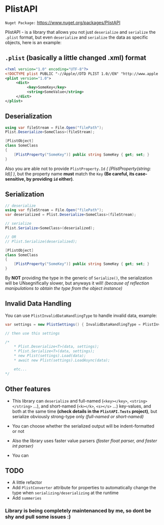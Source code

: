 # PlistAPI
`Nuget Package:` https://www.nuget.org/packages/PlistAPI

PlistAPI - is a library that allows you not just `deserialize` and `serialize` the `.plist` format, but even `deserialize` and `serialize` the data as specific objects, here is an example:

## `.plist` (basically a little changed .xml) format
```xml
<?xml version="1.0" encoding="UTF-8"?>
<!DOCTYPE plist PUBLIC "-//Apple//DTD PLIST 1.0//EN" "http://www.apple.com/DTDs/PropertyList-1.0.dtd">
<plist version="1.0">
     <dict>
          <key>SomeKey</key>
          <string>SomeValue</string>
     </dict>
</plist>
```

## Deserialization
```csharp
using var fileStream = File.Open("filePath");
Plist.Deserialize<SomeClass>(fileStream);

[PlistObject]
class SomeClass
{
    [PlistProperty("SomeKey")] public string SomeKey { get; set; }
}
```

Also you are able not to provide `PlistProperty.Id` *( [PlistProperty(string: Id)] )*, but the property name **must** match the `Key` **(Be careful, its case-sensitive, by providing `id` either)**.

## Serialization
```csharp
// deserialize
using var fileStream = File.Open("filePath");
var deserialized = Plist.Deserialize<SomeClass>(fileStream);

// serialize
Plist.Serialize<SomeClass>(deserialized);

// OR
// Plist.Serialize(deserialized);

[PlistObject]
class SomeClass
{
    [PlistProperty("SomeKey")] public string SomeKey { get; set; }
}
```

By **NOT** providing the type in the generic of `Serialize()`, the serialization will be UNsegnifically slower, but anyways it will! *(because of reflection manipulations to obtain the type from the object instance)*

## Invalid Data Handling
You can use `PlistInvalidDataHandlingType` to handle invalid data, example:
```csharp
var settings = new PlistSettings() { InvalidDataHandlingType = PlistInvalidDataHandlingType.ReturnNull };

// then use this settings

/*
    * Plist.Deserialize<T>(data, settings);
    * Plist.Serialize<T>(data, settings);
    * new Plist(settings).Load(data);
    * await new Plist(settings).LoadAsync(data);

    etc...
*/
```

## Other features
- This library can `deserialize` and full-named (`<key></key>`, `<string></string>` ...), and short-named (`<k></k>`, `<s></s>` ...) key-values, and both at the same time **(check details in the `PlistAPI.Tests` project)**, but serialize obviously strong-type only *(full-named or short-named)*

- You can choose whether the serialized output will be indent-formatted or not
- Also the library uses faster value parsers *(faster float parser, and faster int parser)*
- You can 

## TODO
- A little refactor
- Add `PlistConverter` attribute for properties to automatically change the type when `serializing/deserializing` at the runtime
- Add `summeries`

### __Library is being completely maintenanced by me, so dont be shy and pull some issues :)__
